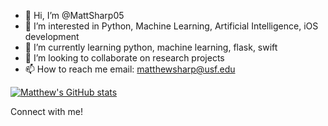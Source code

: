 - 👋 Hi, I’m @MattSharp05
- 👀 I’m interested in Python, Machine Learning, Artificial Intelligence, iOS development
- 🌱 I’m currently learning python, machine learning, flask, swift
- 💞️ I’m looking to collaborate on research projects
- 📫 How to reach me email: matthewsharp@usf.edu


[![Matthew's GitHub stats](https://github-readme-stats.vercel.app/api?username=MattSharp05)](https://github.com/MattSharp05/github-readme-stats)


Connect with me!
<i class="ri-instagram-line"></i>
